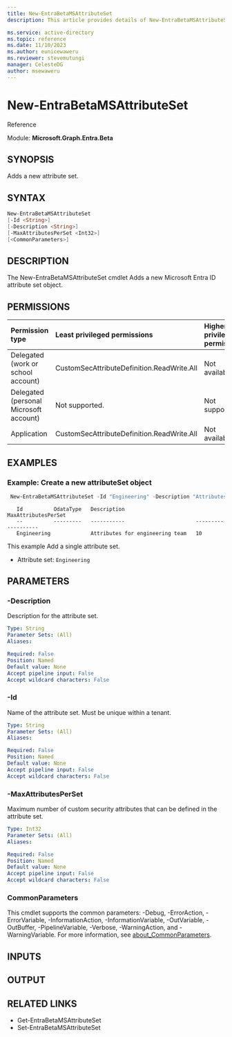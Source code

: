 ```yaml
---
title: New-EntraBetaMSAttributeSet
description: This article provides details of New-EntraBetaMSAttributeSet command.

ms.service: active-directory
ms.topic: reference
ms.date: 11/10/2023
ms.author: eunicewaweru
ms.reviewer: stevemutungi
manager: CelesteDG
author: msewaweru
---
```


# New-EntraBetaMSAttributeSet

Reference

Module: **Microsoft.Graph.Entra.Beta**

## SYNOPSIS

Adds a new attribute set.

## SYNTAX

```powershell
New-EntraBetaMSAttributeSet 
[-Id <String>]
[-Description <String>]
[-MaxAttributesPerSet <Int32>]
[<CommonParameters>]
```

## DESCRIPTION
  
The New-EntraBetaMSAttributeSet cmdlet Adds a new Microsoft Entra ID attribute set object.

## PERMISSIONS

|Permission type|Least privileged permissions|Higher privileged permissions|
|:---|:---|:---|
|Delegated (work or school account)|CustomSecAttributeDefinition.ReadWrite.All|Not available.|
|Delegated (personal Microsoft account)|Not supported.|Not supported.|
|Application|CustomSecAttributeDefinition.ReadWrite.All|Not available.|

## EXAMPLES

### Example: Create a new attributeSet object
  
```powershell
 New-EntraBetaMSAttributeSet -Id "Engineering" -Description "Attributes for engineering team" -MaxAttributesPerSet 10
```

```Output
   Id          OdataType   Description                       MaxAttributesPerSet
   --          ---------   -----------                       -------------------
   Engineering             Attributes for engineering team   10
```

This example Add a single attribute set.

- Attribute set: `Engineering`

## PARAMETERS

### -Description

Description for the attribute set.

```yaml
Type: String
Parameter Sets: (All)
Aliases:

Required: False
Position: Named
Default value: None
Accept pipeline input: False
Accept wildcard characters: False
```

### -Id

Name of the attribute set. Must be unique within a tenant.

```yaml
Type: String
Parameter Sets: (All)
Aliases:

Required: False
Position: Named
Default value: None
Accept pipeline input: False
Accept wildcard characters: False
```

### -MaxAttributesPerSet

Maximum number of custom security attributes that can be defined in the attribute set.

```yaml
Type: Int32
Parameter Sets: (All)
Aliases:

Required: False
Position: Named
Default value: None
Accept pipeline input: False
Accept wildcard characters: False
```

### CommonParameters

This cmdlet supports the common parameters: -Debug, -ErrorAction, -ErrorVariable, -InformationAction, -InformationVariable, -OutVariable, -OutBuffer, -PipelineVariable, -Verbose, -WarningAction, and -WarningVariable. For more information, see [about_CommonParameters](http://go.microsoft.com/fwlink/?LinkID=113216).

## INPUTS

## OUTPUT

## RELATED LINKS

- Get-EntraBetaMSAttributeSet
- Set-EntraBetaMSAttributeSet
